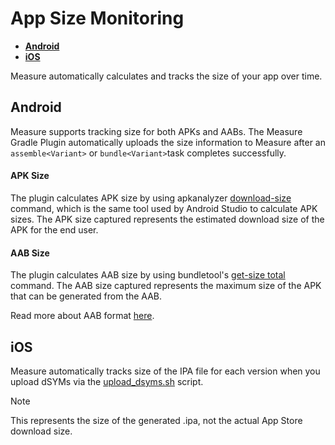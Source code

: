 # App Size Monitoring

* [**Android**](#android)
* [**iOS**](#ios)

Measure automatically calculates and tracks the size of your app over time.

## Android

Measure supports tracking size for both APKs
and AABs. The Measure Gradle Plugin automatically uploads the size information to Measure after an `assemble<Variant>`
or `bundle<Variant>`task completes successfully.

#### APK Size

The plugin calculates APK size by using
apkanalyzer [download-size](https://developer.android.com/tools/apkanalyzer#commands) command, which is the same tool
used by Android Studio to calculate APK sizes. The APK size captured represents the estimated download size of the APK
for the end user.

#### AAB Size

The plugin calculates AAB size by using bundletool's [get-size total](https://developer.android.com/tools/bundletool)
command. The AAB size captured represents the maximum size of the APK that can be generated from the AAB.

Read more about AAB format [here](https://developer.android.com/guide/app-bundle).

## iOS

Measure automatically tracks size of the IPA file for each version when you upload dSYMs via the [upload_dsyms.sh](../../ios/Scripts/upload_dsyms.sh) script.

> [!NOTE]
> This represents the size of the generated .ipa, not the actual App Store download size.
